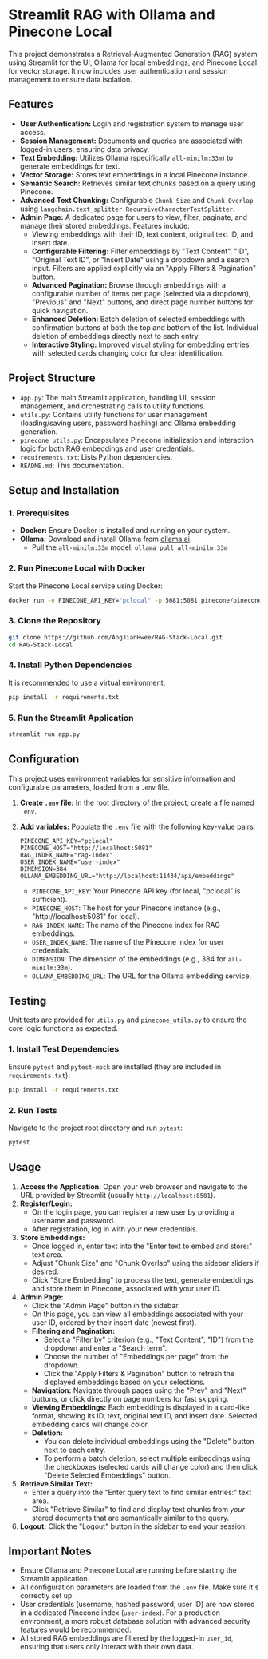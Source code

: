 # Streamlit RAG with Ollama and Pinecone Local

This project demonstrates a Retrieval-Augmented Generation (RAG) system using Streamlit for the UI, Ollama for local embeddings, and Pinecone Local for vector storage. It now includes user authentication and session management to ensure data isolation.

## Features

*   **User Authentication:** Login and registration system to manage user access.
*   **Session Management:** Documents and queries are associated with logged-in users, ensuring data privacy.
*   **Text Embedding:** Utilizes Ollama (specifically `all-minilm:33m`) to generate embeddings for text.
*   **Vector Storage:** Stores text embeddings in a local Pinecone instance.
*   **Semantic Search:** Retrieves similar text chunks based on a query using Pinecone.
*   **Advanced Text Chunking:** Configurable `Chunk Size` and `Chunk Overlap` using `langchain.text_splitter.RecursiveCharacterTextSplitter`.
*   **Admin Page:** A dedicated page for users to view, filter, paginate, and manage their stored embeddings. Features include:
    *   Viewing embeddings with their ID, text content, original text ID, and insert date.
    *   **Configurable Filtering:** Filter embeddings by "Text Content", "ID", "Original Text ID", or "Insert Date" using a dropdown and a search input. Filters are applied explicitly via an "Apply Filters & Pagination" button.
    *   **Advanced Pagination:** Browse through embeddings with a configurable number of items per page (selected via a dropdown), "Previous" and "Next" buttons, and direct page number buttons for quick navigation.
    *   **Enhanced Deletion:** Batch deletion of selected embeddings with confirmation buttons at both the top and bottom of the list. Individual deletion of embeddings directly next to each entry.
    *   **Interactive Styling:** Improved visual styling for embedding entries, with selected cards changing color for clear identification.

## Project Structure

*   `app.py`: The main Streamlit application, handling UI, session management, and orchestrating calls to utility functions.
*   `utils.py`: Contains utility functions for user management (loading/saving users, password hashing) and Ollama embedding generation.
*   `pinecone_utils.py`: Encapsulates Pinecone initialization and interaction logic for both RAG embeddings and user credentials.
*   `requirements.txt`: Lists Python dependencies.
*   `README.md`: This documentation.

## Setup and Installation

### 1. Prerequisites

*   **Docker:** Ensure Docker is installed and running on your system.
*   **Ollama:** Download and install Ollama from [ollama.ai](https://ollama.ai/).
    *   Pull the `all-minilm:33m` model: `ollama pull all-minilm:33m`

### 2. Run Pinecone Local with Docker

Start the Pinecone Local service using Docker:

```bash
docker run -e PINECONE_API_KEY="pclocal" -p 5081:5081 pinecone/pinecone-local
```

### 3. Clone the Repository

```bash
git clone https://github.com/AngJianHwee/RAG-Stack-Local.git
cd RAG-Stack-Local
```

### 4. Install Python Dependencies

It is recommended to use a virtual environment.

```bash
pip install -r requirements.txt
```

### 5. Run the Streamlit Application

```bash
streamlit run app.py
```

## Configuration

This project uses environment variables for sensitive information and configurable parameters, loaded from a `.env` file.

1.  **Create `.env` file:** In the root directory of the project, create a file named `.env`.
2.  **Add variables:** Populate the `.env` file with the following key-value pairs:

    ```
    PINECONE_API_KEY="pclocal"
    PINECONE_HOST="http://localhost:5081"
    RAG_INDEX_NAME="rag-index"
    USER_INDEX_NAME="user-index"
    DIMENSION=384
    OLLAMA_EMBEDDING_URL="http://localhost:11434/api/embeddings"
    ```
    *   `PINECONE_API_KEY`: Your Pinecone API key (for local, "pclocal" is sufficient).
    *   `PINECONE_HOST`: The host for your Pinecone instance (e.g., "http://localhost:5081" for local).
    *   `RAG_INDEX_NAME`: The name of the Pinecone index for RAG embeddings.
    *   `USER_INDEX_NAME`: The name of the Pinecone index for user credentials.
    *   `DIMENSION`: The dimension of the embeddings (e.g., 384 for `all-minilm:33m`).
    *   `OLLAMA_EMBEDDING_URL`: The URL for the Ollama embedding service.

## Testing

Unit tests are provided for `utils.py` and `pinecone_utils.py` to ensure the core logic functions as expected.

### 1. Install Test Dependencies

Ensure `pytest` and `pytest-mock` are installed (they are included in `requirements.txt`):

```bash
pip install -r requirements.txt
```

### 2. Run Tests

Navigate to the project root directory and run `pytest`:

```bash
pytest
```

## Usage

1.  **Access the Application:** Open your web browser and navigate to the URL provided by Streamlit (usually `http://localhost:8501`).
2.  **Register/Login:**
    *   On the login page, you can register a new user by providing a username and password.
    *   After registration, log in with your new credentials.
3.  **Store Embeddings:**
    *   Once logged in, enter text into the "Enter text to embed and store:" text area.
    *   Adjust "Chunk Size" and "Chunk Overlap" using the sidebar sliders if desired.
    *   Click "Store Embedding" to process the text, generate embeddings, and store them in Pinecone, associated with your user ID.
4.  **Admin Page:**
    *   Click the "Admin Page" button in the sidebar.
    *   On this page, you can view all embeddings associated with your user ID, ordered by their insert date (newest first).
    *   **Filtering and Pagination:**
        *   Select a "Filter by" criterion (e.g., "Text Content", "ID") from the dropdown and enter a "Search term".
        *   Choose the number of "Embeddings per page" from the dropdown.
        *   Click the "Apply Filters & Pagination" button to refresh the displayed embeddings based on your selections.
    *   **Navigation:** Navigate through pages using the "Prev" and "Next" buttons, or click directly on page numbers for fast skipping.
    *   **Viewing Embeddings:** Each embedding is displayed in a card-like format, showing its ID, text, original text ID, and insert date. Selected embedding cards will change color.
    *   **Deletion:**
        *   You can delete individual embeddings using the "Delete" button next to each entry.
        *   To perform a batch deletion, select multiple embeddings using the checkboxes (selected cards will change color) and then click "Delete Selected Embeddings" button.
5.  **Retrieve Similar Text:**
    *   Enter a query into the "Enter query text to find similar entries:" text area.
    *   Click "Retrieve Similar" to find and display text chunks from *your* stored documents that are semantically similar to the query.
6.  **Logout:** Click the "Logout" button in the sidebar to end your session.

## Important Notes

*   Ensure Ollama and Pinecone Local are running before starting the Streamlit application.
*   All configuration parameters are loaded from the `.env` file. Make sure it's correctly set up.
*   User credentials (username, hashed password, user ID) are now stored in a dedicated Pinecone index (`user-index`). For a production environment, a more robust database solution with advanced security features would be recommended.
*   All stored RAG embeddings are filtered by the logged-in `user_id`, ensuring that users only interact with their own data.
